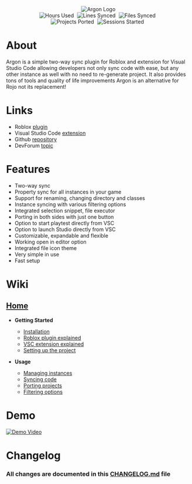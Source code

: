 <div align='center'>
  <img alt="Argon Logo" src="https://raw.githubusercontent.com/DervexHero/Argon/main/VSC%20Extension/assets/LogoName.png">
</div>

<div align='center'>
  <img alt='Hours Used' src='https://img.shields.io/endpoint?url=https%3A%2F%2Fargonstatsapi.web.app%2FhoursUsed' style='margin-right: 5px;'>
  <img alt='Lines Synced' src='https://img.shields.io/endpoint?url=https%3A%2F%2Fargonstatsapi.web.app%2FlinesSynced' style='margin-right: 5px;'>
  <img alt='Files Synced' src='https://img.shields.io/endpoint?url=https%3A%2F%2Fargonstatsapi.web.app%2FfilesSynced' style='margin-right: 5px;'>
</div>

<div align='center'>
  <img alt='Projects Ported' src='https://img.shields.io/endpoint?url=https%3A%2F%2Fargonstatsapi.web.app%2FprojectsPorted' style='margin-right: 5px;'>
  <img alt='Sessions Started' src='https://img.shields.io/endpoint?url=https%3A%2F%2Fargonstatsapi.web.app%2FsessionsStarted' style='margin-right: 5px;'>
</div>

# About
Argon is a simple two-way sync plugin for Roblox and extension for Visual Studio Code allowing developers not only sync code with ease, but any other instance as well with no need to re-generate project. It also provides tons of tools and quality of life improvements Argon is an alternative for Rojo not its replacement!

# Links
* Roblox [plugin](https://create.roblox.com/marketplace/asset/11263738833/)
* Visual Studio Code [extension](https://marketplace.visualstudio.com/items?itemName=Dervex.argon)
* Github [repository](https://github.com/DervexHero/Argon)
* DevForum [topic](https://devforum.roblox.com/t/2021776)

# Features
* Two-way sync
* Property sync for all instances in your game
* Support for renaming, changing directory and classes
* Instance syncing with various filtering options
* Integrated selection snippet, file executor
* Porting in both sides with just one button
* Option to start playtest directly from VSC
* Option to launch Studio directly from VSC
* Customizable, expandable and flexible
* Working open in editor option
* Integrated file icon theme
* Very simple in use
* Fast setup

# Wiki
## [Home](https://github.com/DervexHero/Argon/wiki)

* **Getting Started**
  * [Installation](https://github.com/DervexHero/Argon/wiki/Installation)
  * [Roblox plugin explained](https://github.com/DervexHero/Argon/wiki/Roblox-Plugin-Explained)
  * [VSC extension explained](https://github.com/DervexHero/Argon/wiki/VSC-Extension-Explained)
  * [Setting up the project](https://github.com/DervexHero/Argon/wiki/Setting-Up-The-Project)

* **Usage**
  * [Managing instances](https://github.com/DervexHero/Argon/wiki/Managing-Instances)
  * [Syncing code](https://github.com/DervexHero/Argon/wiki/Syncing-Code)
  * [Porting projects](https://github.com/DervexHero/Argon/wiki/Porting-Projects)
  * [Filtering options](https://github.com/DervexHero/Argon/wiki/Filtering-Options)

# Demo
[![Demo Video](https://raw.githubusercontent.com/DervexHero/Argon/main/VSC%20Extension/assets/Demo.png)](https://youtu.be/yvnleYgYaO0)

# Changelog
### All changes are documented in this [CHANGELOG.md](https://github.com/DervexHero/Argon/blob/main/VSC%20Extension/CHANGELOG.md) file